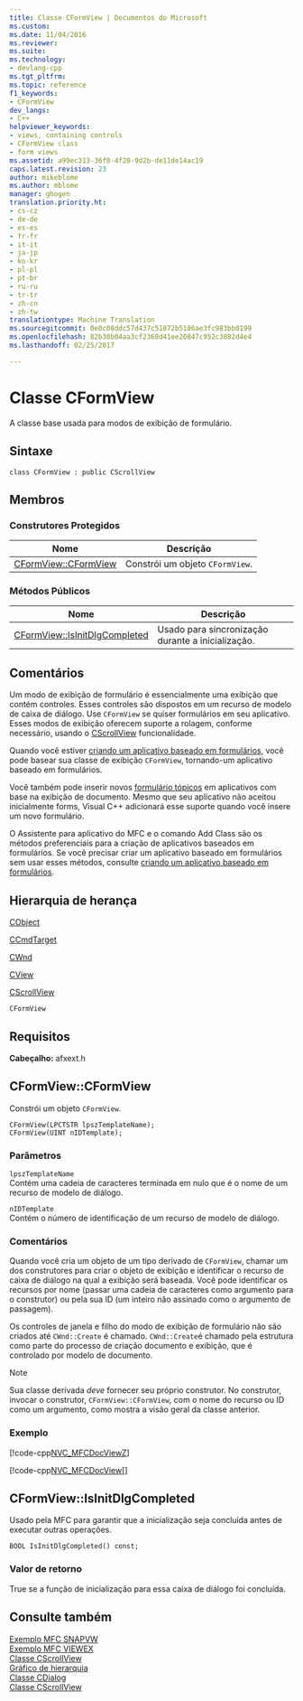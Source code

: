 ```yaml
---
title: Classe CFormView | Documentos do Microsoft
ms.custom: 
ms.date: 11/04/2016
ms.reviewer: 
ms.suite: 
ms.technology:
- devlang-cpp
ms.tgt_pltfrm: 
ms.topic: reference
f1_keywords:
- CFormView
dev_langs:
- C++
helpviewer_keywords:
- views, containing controls
- CFormView class
- form views
ms.assetid: a99ec313-36f0-4f28-9d2b-de11de14ac19
caps.latest.revision: 23
author: mikeblome
ms.author: mblome
manager: ghogen
translation.priority.ht:
- cs-cz
- de-de
- es-es
- fr-fr
- it-it
- ja-jp
- ko-kr
- pl-pl
- pt-br
- ru-ru
- tr-tr
- zh-cn
- zh-tw
translationtype: Machine Translation
ms.sourcegitcommit: 0e0c08ddc57d437c51872b5186ae3fc983bb0199
ms.openlocfilehash: 82b38b04aa3cf2368d41ee20847c952c3082d4e4
ms.lasthandoff: 02/25/2017

---
```

# <a name="cformview-class"></a>Classe CFormView
A classe base usada para modos de exibição de formulário.  
  
## <a name="syntax"></a>Sintaxe  
  
```  
class CFormView : public CScrollView  
```  
  
## <a name="members"></a>Membros  
  
### <a name="protected-constructors"></a>Construtores Protegidos  
  
|Nome|Descrição|  
|----------|-----------------|  
|[CFormView::CFormView](#cformview)|Constrói um objeto `CFormView`.|  
  
### <a name="public-methods"></a>Métodos Públicos  
  
|Nome|Descrição|  
|----------|-----------------|  
|[CFormView::IsInitDlgCompleted](#isinitdlgcompleted)|Usado para sincronização durante a inicialização.|  
  
## <a name="remarks"></a>Comentários  
 Um modo de exibição de formulário é essencialmente uma exibição que contém controles. Esses controles são dispostos em um recurso de modelo de caixa de diálogo. Use `CFormView` se quiser formulários em seu aplicativo. Esses modos de exibição oferecem suporte a rolagem, conforme necessário, usando o [CScrollView](../../mfc/reference/cscrollview-class.md) funcionalidade.  
  
 Quando você estiver [criando um aplicativo baseado em formulários](../../mfc/reference/creating-a-forms-based-mfc-application.md), você pode basear sua classe de exibição `CFormView`, tornando-um aplicativo baseado em formulários.  
  
 Você também pode inserir novos [formulário tópicos](../../mfc/form-views-mfc.md) em aplicativos com base na exibição de documento. Mesmo que seu aplicativo não aceitou inicialmente forms, Visual C++ adicionará esse suporte quando você insere um novo formulário.  
  
 O Assistente para aplicativo do MFC e o comando Add Class são os métodos preferenciais para a criação de aplicativos baseados em formulários. Se você precisar criar um aplicativo baseado em formulários sem usar esses métodos, consulte [criando um aplicativo baseado em formulários](../../mfc/reference/creating-a-forms-based-mfc-application.md).  
  
## <a name="inheritance-hierarchy"></a>Hierarquia de herança  
 [CObject](../../mfc/reference/cobject-class.md)  
  
 [CCmdTarget](../../mfc/reference/ccmdtarget-class.md)  
  
 [CWnd](../../mfc/reference/cwnd-class.md)  
  
 [CView](../../mfc/reference/cview-class.md)  
  
 [CScrollView](../../mfc/reference/cscrollview-class.md)  
  
 `CFormView`  
  
## <a name="requirements"></a>Requisitos  
 **Cabeçalho:** afxext.h  
  
##  <a name="a-namecformviewa--cformviewcformview"></a><a name="cformview"></a>CFormView::CFormView  
 Constrói um objeto `CFormView`.  
  
```  
CFormView(LPCTSTR lpszTemplateName);  
CFormView(UINT nIDTemplate);
```  
  
### <a name="parameters"></a>Parâmetros  
 `lpszTemplateName`  
 Contém uma cadeia de caracteres terminada em nulo que é o nome de um recurso de modelo de diálogo.  
  
 `nIDTemplate`  
 Contém o número de identificação de um recurso de modelo de diálogo.  
  
### <a name="remarks"></a>Comentários  
 Quando você cria um objeto de um tipo derivado de `CFormView`, chamar um dos construtores para criar o objeto de exibição e identificar o recurso de caixa de diálogo na qual a exibição será baseada. Você pode identificar os recursos por nome (passar uma cadeia de caracteres como argumento para o construtor) ou pela sua ID (um inteiro não assinado como o argumento de passagem).  
  
 Os controles de janela e filho do modo de exibição de formulário não são criados até `CWnd::Create` é chamado. `CWnd::Create`é chamado pela estrutura como parte do processo de criação documento e exibição, que é controlado por modelo de documento.  
  
> [!NOTE]
>  Sua classe derivada *deve* fornecer seu próprio construtor. No construtor, invocar o construtor, `CFormView::CFormView`, com o nome do recurso ou ID como um argumento, como mostra a visão geral da classe anterior.  
  
### <a name="example"></a>Exemplo  
 [!code-cpp[NVC_MFCDocView&#90;](../../mfc/codesnippet/cpp/cformview-class_1.h)]  
  
 [!code-cpp[NVC_MFCDocView&#91;](../../mfc/codesnippet/cpp/cformview-class_2.cpp)]  
  
##  <a name="a-nameisinitdlgcompleteda--cformviewisinitdlgcompleted"></a><a name="isinitdlgcompleted"></a>CFormView::IsInitDlgCompleted  
 Usado pela MFC para garantir que a inicialização seja concluída antes de executar outras operações.  
  
```  
BOOL IsInitDlgCompleted() const;  
```  
  
### <a name="return-value"></a>Valor de retorno  
 True se a função de inicialização para essa caixa de diálogo foi concluída.  
  
## <a name="see-also"></a>Consulte também  
 [Exemplo MFC SNAPVW](../../visual-cpp-samples.md)   
 [Exemplo MFC VIEWEX](../../visual-cpp-samples.md)   
 [Classe CScrollView](../../mfc/reference/cscrollview-class.md)   
 [Gráfico de hierarquia](../../mfc/hierarchy-chart.md)   
 [Classe CDialog](../../mfc/reference/cdialog-class.md)   
 [Classe CScrollView](../../mfc/reference/cscrollview-class.md)

